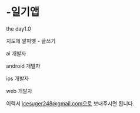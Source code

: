 # -일기앱
the day1.0

지도에 알파벳 - 글쓰기




ai 개발자

android 개발자

ios 개발자

web 개발자

 
이력서 icesuger248@gmail.com으로 보내주시면 됩니다.
